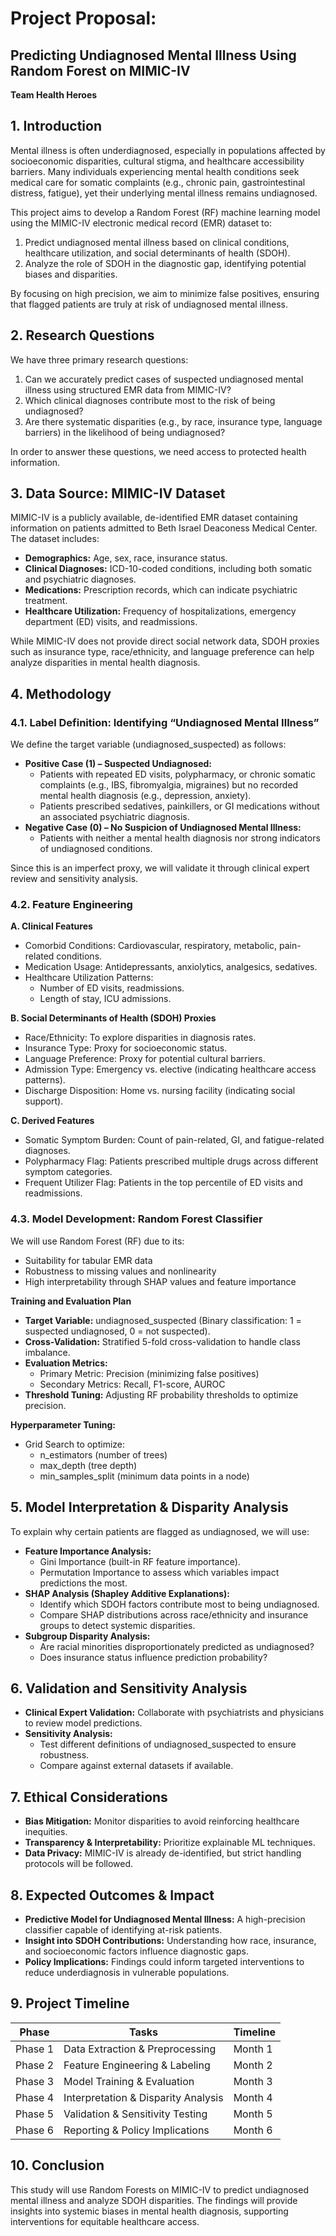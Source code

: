 # Project Proposal: 
## Predicting Undiagnosed Mental Illness Using Random Forest on MIMIC-IV

**Team Health Heroes**

## 1. Introduction

Mental illness is often underdiagnosed, especially in populations affected by socioeconomic disparities, cultural stigma, and healthcare accessibility barriers. Many individuals experiencing mental health conditions seek medical care for somatic complaints (e.g., chronic pain, gastrointestinal distress, fatigue), yet their underlying mental illness remains undiagnosed.

This project aims to develop a Random Forest (RF) machine learning model using the MIMIC-IV electronic medical record (EMR) dataset to:
1. Predict undiagnosed mental illness based on clinical conditions, healthcare utilization, and social determinants of health (SDOH).
2. Analyze the role of SDOH in the diagnostic gap, identifying potential biases and disparities.

By focusing on high precision, we aim to minimize false positives, ensuring that flagged patients are truly at risk of undiagnosed mental illness.

## 2. Research Questions

We have three primary research questions:

1. Can we accurately predict cases of suspected undiagnosed mental illness using structured EMR data from MIMIC-IV?
2. Which clinical diagnoses contribute most to the risk of being undiagnosed?
3. Are there systematic disparities (e.g., by race, insurance type, language barriers) in the likelihood of being undiagnosed?

In order to answer these questions, we need access to protected health information.

## 3. Data Source: MIMIC-IV Dataset

MIMIC-IV is a publicly available, de-identified EMR dataset containing information on patients admitted to Beth Israel Deaconess Medical Center. The dataset includes:

- **Demographics:** Age, sex, race, insurance status.
- **Clinical Diagnoses:** ICD-10-coded conditions, including both somatic and psychiatric diagnoses.
- **Medications:** Prescription records, which can indicate psychiatric treatment.
- **Healthcare Utilization:** Frequency of hospitalizations, emergency department (ED) visits, and readmissions.

While MIMIC-IV does not provide direct social network data, SDOH proxies such as insurance type, race/ethnicity, and language preference can help analyze disparities in mental health diagnosis.

## 4. Methodology

### 4.1. Label Definition: Identifying “Undiagnosed Mental Illness”

We define the target variable (undiagnosed_suspected) as follows:
- **Positive Case (1) – Suspected Undiagnosed:**
    - Patients with repeated ED visits, polypharmacy, or chronic somatic complaints (e.g., IBS, fibromyalgia, migraines) but no recorded mental health diagnosis (e.g., depression, anxiety).
    - Patients prescribed sedatives, painkillers, or GI medications without an associated psychiatric diagnosis.
- **Negative Case (0) – No Suspicion of Undiagnosed Mental Illness:**
    - Patients with neither a mental health diagnosis nor strong indicators of undiagnosed conditions.

Since this is an imperfect proxy, we will validate it through clinical expert review and sensitivity analysis.

### 4.2. Feature Engineering

**A. Clinical Features**
- Comorbid Conditions: Cardiovascular, respiratory, metabolic, pain-related conditions.
- Medication Usage: Antidepressants, anxiolytics, analgesics, sedatives.
- Healthcare Utilization Patterns:
    - Number of ED visits, readmissions.
    - Length of stay, ICU admissions.

**B. Social Determinants of Health (SDOH) Proxies**
- Race/Ethnicity: To explore disparities in diagnosis rates.
- Insurance Type: Proxy for socioeconomic status.
- Language Preference: Proxy for potential cultural barriers.
- Admission Type: Emergency vs. elective (indicating healthcare access patterns).
- Discharge Disposition: Home vs. nursing facility (indicating social support).

**C. Derived Features**
- Somatic Symptom Burden: Count of pain-related, GI, and fatigue-related diagnoses.
- Polypharmacy Flag: Patients prescribed multiple drugs across different symptom categories.
- Frequent Utilizer Flag: Patients in the top percentile of ED visits and readmissions.

### 4.3. Model Development: Random Forest Classifier

We will use Random Forest (RF) due to its:
- Suitability for tabular EMR data
- Robustness to missing values and nonlinearity
- High interpretability through SHAP values and feature importance

**Training and Evaluation Plan**
- **Target Variable:** undiagnosed_suspected (Binary classification: 1 = suspected undiagnosed, 0 = not suspected).
- **Cross-Validation:** Stratified 5-fold cross-validation to handle class imbalance.
- **Evaluation Metrics:**
    - Primary Metric: Precision (minimizing false positives)
    - Secondary Metrics: Recall, F1-score, AUROC
- **Threshold Tuning:** Adjusting RF probability thresholds to optimize precision.

**Hyperparameter Tuning:**
- Grid Search to optimize:
    - n_estimators (number of trees)
    - max_depth (tree depth)
    - min_samples_split (minimum data points in a node)

## 5. Model Interpretation & Disparity Analysis

To explain why certain patients are flagged as undiagnosed, we will use:
- **Feature Importance Analysis:**
    - Gini Importance (built-in RF feature importance).
    - Permutation Importance to assess which variables impact predictions the most.
- **SHAP Analysis (Shapley Additive Explanations):**
    - Identify which SDOH factors contribute most to being undiagnosed.
    - Compare SHAP distributions across race/ethnicity and insurance groups to detect systemic disparities.
- **Subgroup Disparity Analysis:**
    - Are racial minorities disproportionately predicted as undiagnosed?
    - Does insurance status influence prediction probability?

## 6. Validation and Sensitivity Analysis
- **Clinical Expert Validation:** Collaborate with psychiatrists and physicians to review model predictions.
- **Sensitivity Analysis:**
    - Test different definitions of undiagnosed_suspected to ensure robustness.
    - Compare against external datasets if available.

## 7. Ethical Considerations
- **Bias Mitigation:** Monitor disparities to avoid reinforcing healthcare inequities.
- **Transparency & Interpretability:** Prioritize explainable ML techniques.
- **Data Privacy:** MIMIC-IV is already de-identified, but strict handling protocols will be followed.

## 8. Expected Outcomes & Impact
- **Predictive Model for Undiagnosed Mental Illness:** A high-precision classifier capable of identifying at-risk patients.
- **Insight into SDOH Contributions:** Understanding how race, insurance, and socioeconomic factors influence diagnostic gaps.
- **Policy Implications:** Findings could inform targeted interventions to reduce underdiagnosis in vulnerable populations.

## 9. Project Timeline

| Phase   | Tasks                              | Timeline |
|---------|------------------------------------|----------|
| Phase 1 | Data Extraction & Preprocessing    | Month 1  |
| Phase 2 | Feature Engineering & Labeling     | Month 2  |
| Phase 3 | Model Training & Evaluation        | Month 3  |
| Phase 4 | Interpretation & Disparity Analysis| Month 4  |
| Phase 5 | Validation & Sensitivity Testing   | Month 5  |
| Phase 6 | Reporting & Policy Implications    | Month 6  |

## 10. Conclusion

This study will use Random Forests on MIMIC-IV to predict undiagnosed mental illness and analyze SDOH disparities. The findings will provide insights into systemic biases in mental health diagnosis, supporting interventions for equitable healthcare access.
